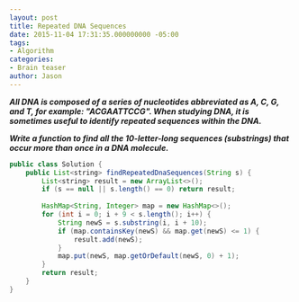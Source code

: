 ```yaml
---
layout: post
title: Repeated DNA Sequences
date: 2015-11-04 17:31:35.000000000 -05:00
tags:
- Algorithm
categories:
- Brain teaser
author: Jason
---
```

<p><strong><em>All DNA is composed of a series of nucleotides abbreviated as A, C, G, and T, for example: "ACGAATTCCG". When studying DNA, it is sometimes useful to identify repeated sequences within the DNA.</p>

Write a function to find all the 10-letter-long sequences (substrings) that occur more than once in a DNA molecule.</em></strong></p>
``` java
public class Solution {
    public List<string> findRepeatedDnaSequences(String s) {
        List<string> result = new ArrayList<>();
        if (s == null || s.length() == 0) return result;
        
        HashMap<String, Integer> map = new HashMap<>();
        for (int i = 0; i + 9 < s.length(); i++) {
            String newS = s.substring(i, i + 10);
            if (map.containsKey(newS) && map.get(newS) <= 1) {
                result.add(newS);
            }
            map.put(newS, map.getOrDefault(newS, 0) + 1);
        }
        return result;
    }
}
```
